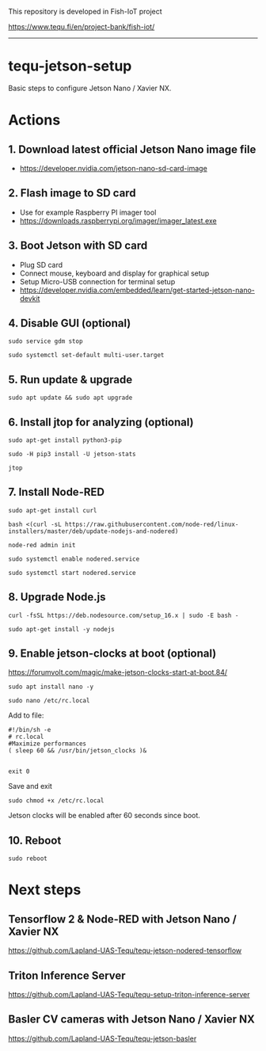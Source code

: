 This repository is developed in Fish-IoT project

https://www.tequ.fi/en/project-bank/fish-iot/ 

---

# tequ-jetson-setup
Basic steps to configure Jetson Nano / Xavier NX.

# Actions

## 1. Download latest official Jetson Nano image file
- https://developer.nvidia.com/jetson-nano-sd-card-image

## 2. Flash image to SD card
- Use for example Raspberry PI imager tool
- https://downloads.raspberrypi.org/imager/imager_latest.exe

## 3. Boot Jetson with SD card
- Plug SD card
- Connect mouse, keyboard and display for graphical setup
- Setup Micro-USB connection for terminal setup
- https://developer.nvidia.com/embedded/learn/get-started-jetson-nano-devkit


## 4. Disable GUI (optional)

```
sudo service gdm stop
```

```
sudo systemctl set-default multi-user.target
```

## 5. Run update & upgrade

```
sudo apt update && sudo apt upgrade
```

## 6. Install jtop for analyzing (optional)

```
sudo apt-get install python3-pip
```

```
sudo -H pip3 install -U jetson-stats
```

```
jtop
```

## 7. Install Node-RED 

```
sudo apt-get install curl
```

```
bash <(curl -sL https://raw.githubusercontent.com/node-red/linux-installers/master/deb/update-nodejs-and-nodered)
```

```
node-red admin init
```

```
sudo systemctl enable nodered.service
```

```
sudo systemctl start nodered.service
```

## 8. Upgrade Node.js 

```
curl -fsSL https://deb.nodesource.com/setup_16.x | sudo -E bash -
```

```
sudo apt-get install -y nodejs
```

## 9. Enable jetson-clocks at boot (optional)

https://forumvolt.com/magic/make-jetson-clocks-start-at-boot.84/

```
sudo apt install nano -y
```

```
sudo nano /etc/rc.local
```

Add to file:
```
#!/bin/sh -e
# rc.local
#Maximize performances
( sleep 60 && /usr/bin/jetson_clocks )&


exit 0
```

Save and exit
```
sudo chmod +x /etc/rc.local
```

Jetson clocks will be enabled after 60 seconds since boot.

## 10. Reboot

```
sudo reboot
```

# Next steps

## Tensorflow 2 & Node-RED with Jetson Nano / Xavier NX

https://github.com/Lapland-UAS-Tequ/tequ-jetson-nodered-tensorflow

## Triton Inference Server

https://github.com/Lapland-UAS-Tequ/tequ-setup-triton-inference-server

## Basler CV cameras with Jetson Nano / Xavier NX

https://github.com/Lapland-UAS-Tequ/tequ-jetson-basler











